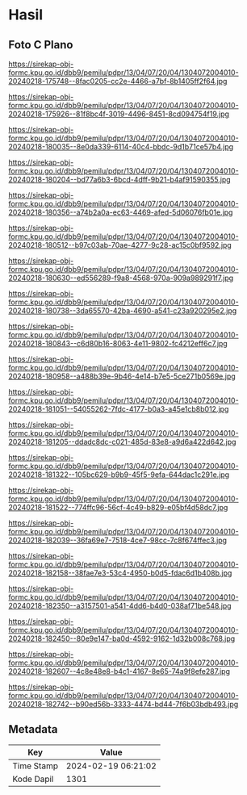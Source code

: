 # Hasil

## Foto C Plano

https://sirekap-obj-formc.kpu.go.id/dbb9/pemilu/pdpr/13/04/07/20/04/1304072004010-20240218-175748--8fac0205-cc2e-4466-a7bf-8b1405ff2f64.jpg

https://sirekap-obj-formc.kpu.go.id/dbb9/pemilu/pdpr/13/04/07/20/04/1304072004010-20240218-175926--81f8bc4f-3019-4496-8451-8cd094754f19.jpg

https://sirekap-obj-formc.kpu.go.id/dbb9/pemilu/pdpr/13/04/07/20/04/1304072004010-20240218-180035--8e0da339-6114-40c4-bbdc-9d1b71ce57b4.jpg

https://sirekap-obj-formc.kpu.go.id/dbb9/pemilu/pdpr/13/04/07/20/04/1304072004010-20240218-180204--bd77a6b3-6bcd-4dff-9b21-b4af91590355.jpg

https://sirekap-obj-formc.kpu.go.id/dbb9/pemilu/pdpr/13/04/07/20/04/1304072004010-20240218-180356--a74b2a0a-ec63-4469-afed-5d06076fb01e.jpg

https://sirekap-obj-formc.kpu.go.id/dbb9/pemilu/pdpr/13/04/07/20/04/1304072004010-20240218-180512--b97c03ab-70ae-4277-9c28-ac15c0bf9592.jpg

https://sirekap-obj-formc.kpu.go.id/dbb9/pemilu/pdpr/13/04/07/20/04/1304072004010-20240218-180630--ed556289-f9a8-4568-970a-909a989291f7.jpg

https://sirekap-obj-formc.kpu.go.id/dbb9/pemilu/pdpr/13/04/07/20/04/1304072004010-20240218-180738--3da65570-42ba-4690-a541-c23a920295e2.jpg

https://sirekap-obj-formc.kpu.go.id/dbb9/pemilu/pdpr/13/04/07/20/04/1304072004010-20240218-180843--c6d80b16-8063-4e11-9802-fc4212eff6c7.jpg

https://sirekap-obj-formc.kpu.go.id/dbb9/pemilu/pdpr/13/04/07/20/04/1304072004010-20240218-180958--a488b39e-9b46-4e14-b7e5-5ce271b0569e.jpg

https://sirekap-obj-formc.kpu.go.id/dbb9/pemilu/pdpr/13/04/07/20/04/1304072004010-20240218-181051--54055262-7fdc-4177-b0a3-a45e1cb8b012.jpg

https://sirekap-obj-formc.kpu.go.id/dbb9/pemilu/pdpr/13/04/07/20/04/1304072004010-20240218-181205--ddadc8dc-c021-485d-83e8-a9d6a422d642.jpg

https://sirekap-obj-formc.kpu.go.id/dbb9/pemilu/pdpr/13/04/07/20/04/1304072004010-20240218-181322--105bc629-b9b9-45f5-9efa-644dac1c291e.jpg

https://sirekap-obj-formc.kpu.go.id/dbb9/pemilu/pdpr/13/04/07/20/04/1304072004010-20240218-181522--774ffc96-56cf-4c49-b829-e05bf4d58dc7.jpg

https://sirekap-obj-formc.kpu.go.id/dbb9/pemilu/pdpr/13/04/07/20/04/1304072004010-20240218-182039--36fa69e7-7518-4ce7-98cc-7c8f674ffec3.jpg

https://sirekap-obj-formc.kpu.go.id/dbb9/pemilu/pdpr/13/04/07/20/04/1304072004010-20240218-182158--38fae7e3-53c4-4950-b0d5-fdac6d1b408b.jpg

https://sirekap-obj-formc.kpu.go.id/dbb9/pemilu/pdpr/13/04/07/20/04/1304072004010-20240218-182350--a3157501-a541-4dd6-b4d0-038af71be548.jpg

https://sirekap-obj-formc.kpu.go.id/dbb9/pemilu/pdpr/13/04/07/20/04/1304072004010-20240218-182450--80e9e147-ba0d-4592-9162-1d32b008c768.jpg

https://sirekap-obj-formc.kpu.go.id/dbb9/pemilu/pdpr/13/04/07/20/04/1304072004010-20240218-182607--4c8e48e8-b4c1-4167-8e65-74a9f8efe287.jpg

https://sirekap-obj-formc.kpu.go.id/dbb9/pemilu/pdpr/13/04/07/20/04/1304072004010-20240218-182742--b90ed56b-3333-4474-bd44-7f6b03bdb493.jpg


## Metadata

| Key        | Value               |
| ---------- | ------------------- |
| Time Stamp | 2024-02-19 06:21:02 |
| Kode Dapil | 1301                |




